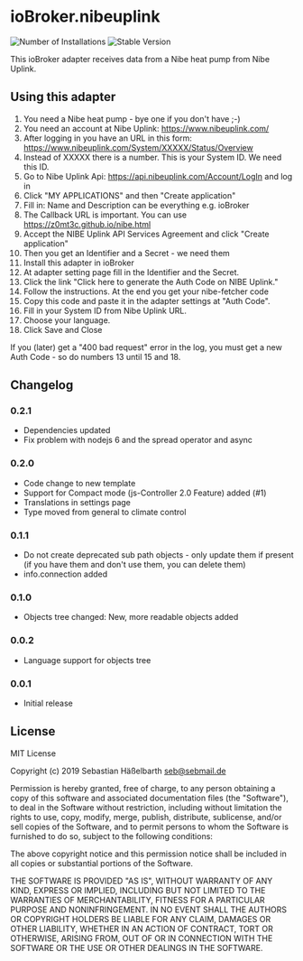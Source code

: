 # ioBroker.nibeuplink
![Number of Installations](http://iobroker.live/badges/nibeuplink-installed.svg) ![Stable Version](http://iobroker.live/badges/nibeuplink-stable.svg) 

This ioBroker adapter receives data from a Nibe heat pump from Nibe Uplink.

## Using this adapter

1. You need a Nibe heat pump - bye one if you don't have ;-)
2. You need an account at Nibe Uplink: https://www.nibeuplink.com/
3. After logging in you have an URL in this form: https://www.nibeuplink.com/System/XXXXX/Status/Overview
4. Instead of XXXXX there is a number. This is your System ID. We need this ID.
5. Go to Nibe Uplink Api: https://api.nibeuplink.com/Account/LogIn and log in
6. Click "MY APPLICATIONS" and then "Create application"
7. Fill in: Name and Description can be everything e.g. ioBroker
8. The Callback URL is important. You can use https://z0mt3c.github.io/nibe.html
9. Accept the NIBE Uplink API Services Agreement and click "Create application"
10. Then you get an Identifier and a Secret - we need them
11. Install this adapter in ioBroker
12. At adapter setting page fill in the Identifier and the Secret.
13. Click the link "Click here to generate the Auth Code on NIBE Uplink."
14. Follow the instructions. At the end you get your nibe-fetcher code
15. Copy this code and paste it in the adapter settings at "Auth Code".
16. Fill in your System ID from Nibe Uplink URL.
17. Choose your language.
18. Click Save and Close

If you (later) get a "400 bad request" error in the log, you must get a new Auth Code - so do numbers 13 until 15 and 18.

## Changelog

### 0.2.1
* Dependencies updated
* Fix problem with nodejs 6 and the spread operator and async

### 0.2.0
* Code change to new template
* Support for Compact mode (js-Controller 2.0 Feature) added (#1)
* Translations in settings page
* Type moved from general to climate control

### 0.1.1
* Do not create deprecated sub path objects - only update them if present (if you have them and don't use them, you can delete them)
* info.connection added

### 0.1.0
* Objects tree changed: New, more readable objects added

### 0.0.2
* Language support for objects tree

### 0.0.1
* Initial release

## License
MIT License

Copyright (c) 2019 Sebastian Häßelbarth <seb@sebmail.de>

Permission is hereby granted, free of charge, to any person obtaining a copy
of this software and associated documentation files (the "Software"), to deal
in the Software without restriction, including without limitation the rights
to use, copy, modify, merge, publish, distribute, sublicense, and/or sell
copies of the Software, and to permit persons to whom the Software is
furnished to do so, subject to the following conditions:

The above copyright notice and this permission notice shall be included in all
copies or substantial portions of the Software.

THE SOFTWARE IS PROVIDED "AS IS", WITHOUT WARRANTY OF ANY KIND, EXPRESS OR
IMPLIED, INCLUDING BUT NOT LIMITED TO THE WARRANTIES OF MERCHANTABILITY,
FITNESS FOR A PARTICULAR PURPOSE AND NONINFRINGEMENT. IN NO EVENT SHALL THE
AUTHORS OR COPYRIGHT HOLDERS BE LIABLE FOR ANY CLAIM, DAMAGES OR OTHER
LIABILITY, WHETHER IN AN ACTION OF CONTRACT, TORT OR OTHERWISE, ARISING FROM,
OUT OF OR IN CONNECTION WITH THE SOFTWARE OR THE USE OR OTHER DEALINGS IN THE
SOFTWARE.